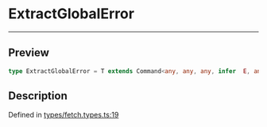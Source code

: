
      
# ExtractGlobalError

<div class="api-docs__separator" data-reactroot="">

---

</div><div class="api-docs__section">

## Preview

</div><div class="api-docs__preview type single">

```ts
type ExtractGlobalError = T extends Command<any, any, any, infer  E, any, any, any, any, any, any> ? E : never;
```

</div><div class="api-docs__section">

## Description

</div><div class="api-docs__description"><span class="api-docs__do-not-parse">



</span></div><div class="api-docs__definition">

Defined in [types/fetch.types.ts:19](https://github.com/BetterTyped/hyper-fetch/blob/1a97772c/packages/core/src/types/fetch.types.ts#L19)

</div>